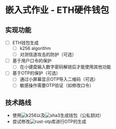 # 嵌入式作业 - ETH硬件钱包

## 实现功能

- [ ] ETH钱包生成
  - [ ] k256 algorithm
  - [ ] 对测信道攻击的防护（可选）
- [ ] 基于用户口令的保护
  - [ ] 在小键盘输入数字密码解锁后才能使用其他功能
- [ ] 基于OTP的保护（可选）
  - [ ] 通过小屏幕显示OTP导入二维码（可选）
  - [ ] 敏感操作需要OTP验证（如修改口令）

## 技术路线

- 使用![k256](https://docs.rs/k256/latest/k256/)以及![sha3](https://docs.rs/sha3/latest/sha3/)生成钱包（公私钥对）
- 尝试修改![rust-otp](https://github.com/TimDumol/rust-otp)库进行OTP的生成
